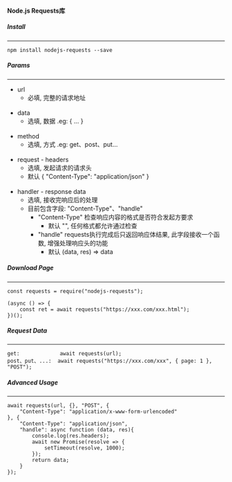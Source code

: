 #### Node.js Requests库

##### Install
---
    npm install nodejs-requests --save


##### Params
----
- url
    - 必填, 完整的请求地址
    <br />
- data
    - 选填, 数据 .eg: { ... }
    <br />
- method
    - 选填, 方式 .eg: get、post、put...
    <br />
- request - headers
    - 选填, 发起请求的请求头
    - 默认 { "Content-Type": "application/json" }
    <br />
- handler - response data
    - 选填, 接收完响应后的处理
    - 目前包含字段: "Content-Type"、"handle"
        - "Content-Type" 检查响应内容的格式是否符合发起方要求
            - 默认 "", 任何格式都允许通过检查
        - "handle" requests执行完成后只返回响应体结果, 此字段接收一个函数, 增强处理响应头的功能
            - 默认 (data, res) => data
            


##### Download Page
----

    const requests = require("nodejs-requests");

    (async () => {
        const ret = await requests("https://xxx.com/xxx.html");
    })();

##### Request Data
----
    get:             await requests(url);
    post、put、...:  await requests("https://xxx.com/xxx", { page: 1 }, "POST");


##### Advanced Usage
----
    await requests(url, {}, "POST", {
        "Content-Type": "application/x-www-form-urlencoded"
    }, {
        "Content-Type": "application/json",
        "handle": async function (data, res){
            console.log(res.headers);
            await new Promise(resolve => {
                setTimeout(resolve, 1000);
            });
            return data;
        }
    });



